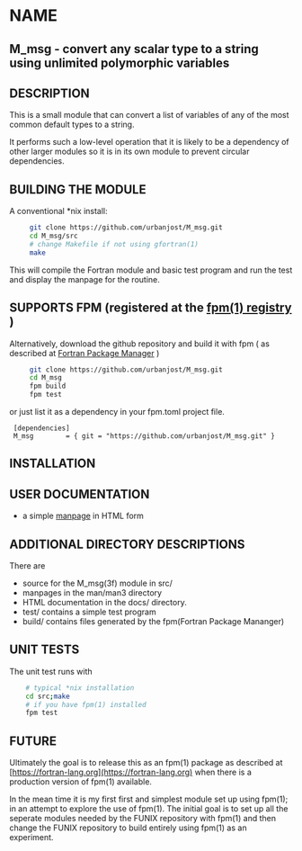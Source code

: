 # NAME
## M_msg - convert any scalar type to a string using unlimited polymorphic variables

## DESCRIPTION
This is a small module that can convert a list of variables of any of
the most common default types to a string.

It performs such a low-level operation that it is likely to be a
dependency of other larger modules so it is in its own module to prevent
circular dependencies.

## BUILDING THE MODULE
A conventional *nix install:

```bash
     git clone https://github.com/urbanjost/M_msg.git
     cd M_msg/src
     # change Makefile if not using gfortran(1)
     make
```
This will compile the Fortran module and basic test
program and run the test and display the manpage for the routine.


## SUPPORTS FPM (registered at the [fpm(1) registry](https://github.com/fortran-lang/fpm-registry) )

Alternatively, download the github repository and build it with 
fpm ( as described at [Fortran Package Manager](https://github.com/fortran-lang/fpm) )

```bash
     git clone https://github.com/urbanjost/M_msg.git
     cd M_msg
     fpm build
     fpm test
```

or just list it as a dependency in your fpm.toml project file.

     [dependencies]
     M_msg        = { git = "https://github.com/urbanjost/M_msg.git" }


## INSTALLATION


## USER DOCUMENTATION
   - a simple [manpage](https://urbanjost.github.io/M_msg/str.3.html) in HTML form


## ADDITIONAL DIRECTORY DESCRIPTIONS
There are 

   - source for the M_msg(3f) module in src/
   - manpages in the man/man3 directory 
   - HTML documentation in the docs/ directory.
   - test/ contains a simple test program
   - build/ contains files generated by the fpm(Fortran Package Mananger)

## UNIT TESTS
The unit test runs with

```bash
    # typical *nix installation
    cd src;make
    # if you have fpm(1) installed
    fpm test
```


## FUTURE
   Ultimately the goal is to release this as an fpm(1) package
   as described at [https://fortran-lang.org](https://fortran-lang.org)
   when there is a production version of fpm(1) available.

   In the mean time it is my first first and simplest module set up using
   fpm(1); in an attempt to explore the use of fpm(1). The initial goal
   is to set up all the seperate modules needed by the FUNIX repository
   with fpm(1) and then change the FUNIX repository to build entirely
   using fpm(1) as an experiment.
